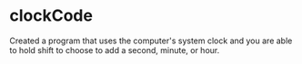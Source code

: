 # clockCode
Created a program that uses the computer's system clock and you are able to hold shift to choose to add a second, minute, or hour.
